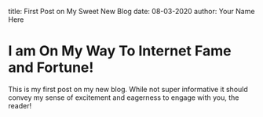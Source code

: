 title: First Post on My Sweet New Blog
date: 08-03-2020
author: Your Name Here

# I am On My Way To Internet Fame and Fortune!

This is my first post on my new blog. While not super informative it
should convey my sense of excitement and eagerness to engage with you,
the reader!
